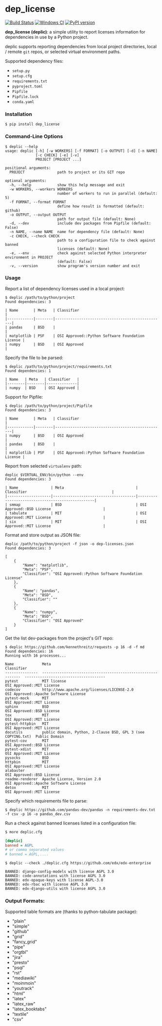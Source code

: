 dep_license
===========

[![Build Status](https://travis-ci.com/abduhbm/dep-license.svg?branch=master)](https://travis-ci.com/abduhbm/dep-license)
[![Windows CI](https://github.com/abduhbm/dep-license/workflows/Windows%20CI/badge.svg?branch=master)](https://github.com/abduhbm/dep-license/actions?query=workflow%3A%22Windows+CI%22)
[![PyPI version](https://badge.fury.io/py/dep-license.svg)](https://pypi.python.org/pypi/dep-license)

**dep_license (deplic)**: a simple utility to report licenses information for dependencies in use by a Python project.

deplic supports reporting dependencies from local project directories, local / remote `git` repos,
or selected virtual environment paths.

Supported dependency files:
* `setup.py`
* `setup.cfg`
* `requirements.txt`
* `pyproject.toml`
* `Pipfile`
* `Pipfile.lock`
* `conda.yaml`

### Installation

```
$ pip install dep_license
```

### Command-Line Options

```
$ deplic --help
usage: deplic [-h] [-w WORKERS] [-f FORMAT] [-o OUTPUT] [-d] [-n NAME]
              [-c CHECK] [-e] [-v]
              PROJECT [PROJECT ...]

positional arguments:
  PROJECT               path to project or its GIT repo

optional arguments:
  -h, --help            show this help message and exit
  -w WORKERS, --workers WORKERS
                        number of workers to run in parallel (default: 5)
  -f FORMAT, --format FORMAT
                        define how result is formatted (default: github)
  -o OUTPUT, --output OUTPUT
                        path for output file (default: None)
  -d, --dev             include dev packages from Pipfile (default: False)
  -n NAME, --name NAME  name for dependency file (default: None)
  -c CHECK, --check CHECK
                        path to a configuration file to check against banned
                        licenses (default: None)
  -e, --env             check against selected Python interpreter environment in PROJECT
                        (default: False)
  -v, --version         show program's version number and exit
```

### Usage

Report a list of dependency licenses used in a local project:
```
$ deplic /path/to/python/project
Found dependencies: 3

| Name       | Meta   | Classifier                                       |
|------------|--------|--------------------------------------------------|
| pandas     | BSD    |                                                  |
| matplotlib | PSF    | OSI Approved::Python Software Foundation License |
| numpy      | BSD    | OSI Approved                                     |
```

Specify the file to be parsed:

```
$ deplic /path/to/python/project/requirements.txt
Found dependencies: 1

| Name   | Meta   | Classifier   |
|--------|--------|--------------|
| numpy  | BSD    | OSI Approved |

```

Support for Pipfile:
```
$ deplic /path/to/python/project/Pipfile
Found dependencies: 3

| Name       | Meta   | Classifier                                       |
|------------|--------|--------------------------------------------------|
| numpy      | BSD    | OSI Approved                                     |
| pandas     | BSD    |                                                  |
| matplotlib | PSF    | OSI Approved::Python Software Foundation License |
```

Report from selected `virtualenv` path:
```
deplic $VIRTUAL_ENV/bin/python --env
Found dependencies: 3

| Name               | Meta                                 | Classifier                                       |
|--------------------|--------------------------------------|--------------------------------------------------|
| smmap              | BSD                                  | OSI Approved::BSD License                        |
| tabulate           | MIT                                  | OSI Approved::MIT License                        |
| six                | MIT                                  | OSI Approved::MIT License                        |
```

Format and store output as JSON file:
```
deplic /path/to/python/project -f json -o dep-licenses.json
Found dependencies: 3

[
    {
        "Name": "matplotlib",
        "Meta": "PSF",
        "Classifier": "OSI Approved::Python Software Foundation License"
    },
    {
        "Name": "pandas",
        "Meta": "BSD",
        "Classifier": ""
    },
    {
        "Name": "numpy",
        "Meta": "BSD",
        "Classifier": "OSI Approved"
    }
]
```

Get the list dev-packages from the project's GIT repo:
```
$ deplic https://github.com/kennethreitz/requests -p 16 -d -f md
Found dependencies: 16
Running with 16 processes...

Name             Meta                                                          Classifier
---------------  ------------------------------------------------------------  -------------------------------------
pytest           MIT license                                                   OSI Approved::MIT License
codecov          http://www.apache.org/licenses/LICENSE-2.0                    OSI Approved::Apache Software License
pytest-mock      MIT                                                           OSI Approved::MIT License
sphinx           BSD                                                           OSI Approved::BSD License
tox              MIT                                                           OSI Approved::MIT License
pytest-httpbin   MIT                                                           OSI Approved::MIT License
docutils         public domain, Python, 2-Clause BSD, GPL 3 (see COPYING.txt)  Public Domain
pytest-cov       MIT                                                           OSI Approved::BSD License
pytest-xdist     MIT                                                           OSI Approved::MIT License
pysocks          BSD
httpbin          MIT                                                           OSI Approved::MIT License
alabaster                                                                      OSI Approved::BSD License
readme-renderer  Apache License, Version 2.0                                   OSI Approved::Apache Software License
detox            MIT                                                           OSI Approved::MIT License

```

Specify which requirements file to parse:
```
$ deplic https://github.com/pandas-dev/pandas -n requirements-dev.txt -f csv -p 16 -o pandas_dev.csv
```

Run a check against banned licenses listed in a configuration file:
```bash
$ more deplic.cfg
```
```ini
[deplic]
banned = AGPL
# or comma separated values
# banned = AGPL,....
```
```
$ deplic --check ./deplic.cfg https://github.com/edx/edx-enterprise

BANNED: django-config-models with license AGPL 3.0
BANNED: code-annotations with license AGPL 3.0
BANNED: edx-opaque-keys with license AGPL-3.0
BANNED: edx-rbac with license AGPL 3.0
BANNED: edx-django-utils with license AGPL 3.0
```
### Output Formats:

Supported table formats are (thanks to python-tabulate package):

- "plain"
- "simple"
- "github"
- "grid"
- "fancy_grid"
- "pipe"
- "orgtbl"
- "jira"
- "presto"
- "psql"
- "rst"
- "mediawiki"
- "moinmoin"
- "youtrack"
- "html"
- "latex"
- "latex_raw"
- "latex_booktabs"
- "textile"
- "csv"
